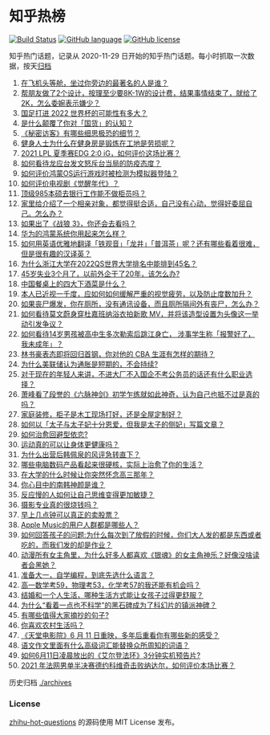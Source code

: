 # 知乎热榜
[![Build Status](https://github.com/ToWeLong/zhihu-hot-questions/workflows/CI/badge.svg)](https://github.com/ToWeLong/zhihu-hot-questions/actions)
[![GitHub language](https://img.shields.io/badge/language-golang-orange.svg)](https://golang.org/)
[![GitHub license](https://img.shields.io/github/license/ToWeLong/zhihu-hot-questions)](https://github.com/ToWeLong/zhihu-hot-questions/blob/main/LICENSE)

知乎热门话题，记录从 2020-11-29 日开始的知乎热门话题。每小时抓取一次数据，按天[归档](./archives)

<!-- BEGIN -->

1. [在飞机头等舱，坐过你旁边的最著名的人是谁？](https://www.zhihu.com/question/359274010)
1. [帮朋友做了2个设计，按理至少要8K-1W的设计费，结果事情结束了，就给了2K，怎么委婉表示嫌少？](https://www.zhihu.com/question/463290636)
1. [国足打进 2022 世界杯的可能性有多大？](https://www.zhihu.com/question/461141381)
1. [是什么颠覆了你对「国货」的认知？](https://www.zhihu.com/question/393795608)
1. [《秘密访客》有哪些细思极恐的细节？](https://www.zhihu.com/question/457256716)
1. [健身人士为什么在健身房是锻炼在工地是劳损呢？](https://www.zhihu.com/question/464396509)
1. [2021 LPL 夏季赛EDG 2:0 iG，如何评价这场比赛？](https://www.zhihu.com/question/464667070)
1. [如何看待龙应台发文怒斥台当局的防疫态度？](https://www.zhihu.com/question/464654838)
1. [如何评价鸿蒙OS运行游戏时被检测为模拟器登陆？](https://www.zhihu.com/question/459489830)
1. [如何评价电视剧《觉醒年代》？](https://www.zhihu.com/question/392105758)
1. [顶级985本硕去银行工作能不做柜员吗？](https://www.zhihu.com/question/424570443)
1. [家里给介绍了一个相亲对象，都觉得挺合适，自己没有心动，觉得好委屈自己。怎么办？](https://www.zhihu.com/question/447849056)
1. [如果出了《战狼 3》，你还会去看吗？](https://www.zhihu.com/question/397047057)
1. [华为的鸿蒙系统你用起来怎么样？](https://www.zhihu.com/question/459846239)
1. [如何用英语优雅地翻译「铁观音」「龙井」「普洱茶」呢？还有哪些看着很难，但是很有趣的汉译英？](https://www.zhihu.com/question/464627996)
1. [为什么浙江大学在2022QS世界大学排名中能排到45名？](https://www.zhihu.com/question/464178214)
1. [45岁失业3个月了，以前外企干了20年，该怎么办?](https://www.zhihu.com/question/453104891)
1. [中国餐桌上的四大下酒菜是什么？](https://www.zhihu.com/question/462205949)
1. [本人已近视一千度，应如何如何缓解严重的视觉疲劳，以及防止度数加升？](https://www.zhihu.com/question/450542654)
1. [如果丧尸爆发，你在厕所，没有通讯设备，而且厕所隔间外有丧尸，怎么办？](https://www.zhihu.com/question/432520725)
1. [如何看待莫文蔚身穿杜嘉班纳浴衣拍新歌 MV，并将该造型设置为头像这一举动引发争议？](https://www.zhihu.com/question/464608586)
1. [如何看待14岁男孩被高中生多次勒索后跳江身亡， 涉事学生称「报警好了，我未成年」？](https://www.zhihu.com/question/464277122)
1. [林书豪表态即将回归首钢，你对他的 CBA 生涯有怎样的期待？](https://www.zhihu.com/question/464586085)
1. [为什么美联储认为通胀是短期的，不会持续?](https://www.zhihu.com/question/461935081)
1. [对于现在的年轻人来讲，不进大厂不入国企不考公务员的话还有什么职业选择？](https://www.zhihu.com/question/454832676)
1. [萧峰看了段誉的《六脉神剑》初学乍练就如此神奇，认为自己也抵不过是真的吗？](https://www.zhihu.com/question/458188685)
1. [家庭装修，柜子是木工现场打好，还是全屋定制好？](https://www.zhihu.com/question/443774230)
1. [如何以「太子与太子妃十分恩爱，但我是太子的侧妃」写篇文章？](https://www.zhihu.com/question/443793653)
1. [如何治愈回避型依恋?](https://www.zhihu.com/question/318959311)
1. [运动真的可以让身体更健康吗？](https://www.zhihu.com/question/453841541)
1. [为什么出营后韩佩泉的风评急转直下？](https://www.zhihu.com/question/464027254)
1. [哪些电脑数码产品看起来很硬核，实际上治愈了你的生活？](https://www.zhihu.com/question/464339007)
1. [在大学的什么时候让你突然怀念高三那年？](https://www.zhihu.com/question/460846707)
1. [你心目中的南韩神颜是谁？](https://www.zhihu.com/question/393504339)
1. [反应慢的人如何让自己思维变得更加敏捷？](https://www.zhihu.com/question/23969437)
1. [摄影专业真的很烧钱吗？](https://www.zhihu.com/question/447180090)
1. [早上几点钟可以真正的卖股票？](https://www.zhihu.com/question/448205360)
1. [Apple Music的用户人群都是哪些人？](https://www.zhihu.com/question/463554140)
1. [如何回答孩子的问题:为什么每次到了放假的时候，你们大人发的都是东西或者吃的，而我们发的却是作业？](https://www.zhihu.com/question/264436872)
1. [动漫所有女主角里，为什么好多人都喜欢《银魂》的女主角神乐？好像没啥读者会黑她？](https://www.zhihu.com/question/389776955)
1. [准备大一，自学编程，到底先选什么语言？](https://www.zhihu.com/question/464168441)
1. [高一数学考59，物理考53，化学考57的我还能有机会吗？](https://www.zhihu.com/question/428324452)
1. [结婚和一个人生活，哪种生活方式能让女孩子过得更舒服？](https://www.zhihu.com/question/463972621)
1. [为什么“看着一点也不科学”的黑石碑成为了科幻片的镇派神碑？](https://www.zhihu.com/question/311303973)
1. [有哪些值得大家摘抄的句子?](https://www.zhihu.com/question/432298917)
1. [你喜欢农村生活吗？](https://www.zhihu.com/question/383710120)
1. [《天堂电影院》6 月 11 日重映，多年后重看你有哪些新的感受？](https://www.zhihu.com/question/464176183)
1. [语文作文里面有什么高级词汇能替换众所周知的词语？](https://www.zhihu.com/question/318964543)
1. [如何6月11日凌晨放出的《艾尔登法环》3分钟实机预告片?](https://www.zhihu.com/question/464390726)
1. [2021 年法网男单半决赛德约科维奇击败纳达尔，如何评价本场比赛？](https://www.zhihu.com/question/464571605)

<!-- END -->

历史归档 [./archives](./archives)


### License
[zhihu-hot-questions](https://github.com/towelong/zhihu-hot-questions) 的源码使用 MIT License 发布。